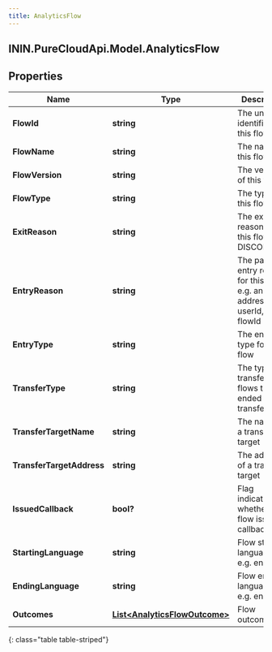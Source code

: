 ```yaml
---
title: AnalyticsFlow
---
```

## ININ.PureCloudApi.Model.AnalyticsFlow

## Properties

|Name | Type | Description | Notes|
|------------ | ------------- | ------------- | -------------|
| **FlowId** | **string** | The unique identifier of this flow | [optional] |
| **FlowName** | **string** | The name of this flow | [optional] |
| **FlowVersion** | **string** | The version of this flow | [optional] |
| **FlowType** | **string** | The type of this flow | [optional] |
| **ExitReason** | **string** | The exit reason for this flow, e.g. DISCONNECT | [optional] |
| **EntryReason** | **string** | The particular entry reason for this flow, e.g. an address, userId, or flowId | [optional] |
| **EntryType** | **string** | The entry type for this flow | [optional] |
| **TransferType** | **string** | The type of transfer for flows that ended with a transfer | [optional] |
| **TransferTargetName** | **string** | The name of a transfer target | [optional] |
| **TransferTargetAddress** | **string** | The address of a transfer target | [optional] |
| **IssuedCallback** | **bool?** | Flag indicating whether the flow issued a callback | [optional] |
| **StartingLanguage** | **string** | Flow starting language, e.g. en-us | [optional] |
| **EndingLanguage** | **string** | Flow ending language, e.g. en-us | [optional] |
| **Outcomes** | [**List&lt;AnalyticsFlowOutcome&gt;**](AnalyticsFlowOutcome.html) | Flow outcomes | [optional] |
{: class="table table-striped"}



